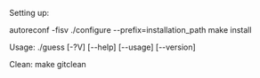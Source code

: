 Setting up: 

autoreconf -fisv
./configure --prefix=installation_path
make install

Usage: ./guess [-?V] [--help] [--usage] [--version]

Clean: make gitclean